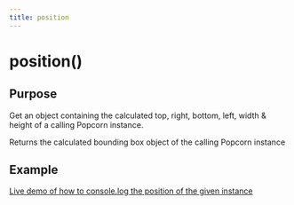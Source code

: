 ```yaml
---
title: position
---
```

# position() #

## Purpose ##

Get an object containing the calculated top, right, bottom, left, width & height of a calling Popcorn instance.

Returns the calculated bounding box object of the calling Popcorn instance

## Example ##

[Live demo of how to console.log the position of the given instance](http://jsfiddle.net/popcornjs/ZGD6D/)
